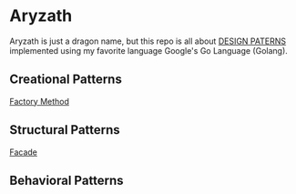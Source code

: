 # Aryzath

Aryzath is just a dragon name, but this repo is all about [DESIGN PATERNS](https://en.wikipedia.org/wiki/Software_design_pattern) implemented using my favorite language Google's Go Language (Golang).

## Creational Patterns

[Factory Method](/factory_method)

## Structural Patterns

[Facade](/facade)

## Behavioral Patterns

